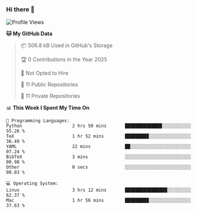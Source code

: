 ### Hi there 👋

<!--
**huayuan4396/huayuan4396** is a ✨ _special_ ✨ repository because its `README.md` (this file) appears on your GitHub profile.

Here are some ideas to get you started:

- 🔭 I’m currently working on ...
- 🌱 I’m currently learning ...
- 👯 I’m looking to collaborate on ...
- 🤔 I’m looking for help with ...
- 💬 Ask me about ...
- 📫 How to reach me: ...
- 😄 Pronouns: ...
- ⚡ Fun fact: ...
-->

<!--START_SECTION:waka-->
![Profile Views](http://img.shields.io/badge/Profile%20Views-0-blue)

**🐱 My GitHub Data** 

> 📦 506.8 kB Used in GitHub's Storage 
 > 
> 🏆 0 Contributions in the Year 2025
 > 
> 🚫 Not Opted to Hire
 > 
> 📜 11 Public Repositories 
 > 
> 🔑 11 Private Repositories 
 > 
📊 **This Week I Spent My Time On** 

```text
💬 Programming Languages: 
Python                   2 hrs 50 mins       ██████████████░░░░░░░░░░░   55.26 % 
TeX                      1 hr 52 mins        █████████░░░░░░░░░░░░░░░░   36.49 % 
YAML                     22 mins             ██░░░░░░░░░░░░░░░░░░░░░░░   07.24 % 
BibTeX                   3 mins              ░░░░░░░░░░░░░░░░░░░░░░░░░   00.98 % 
Other                    0 secs              ░░░░░░░░░░░░░░░░░░░░░░░░░   00.03 % 

💻 Operating System: 
Linux                    3 hrs 12 mins       ████████████████░░░░░░░░░   62.37 % 
Mac                      1 hr 56 mins        █████████░░░░░░░░░░░░░░░░   37.63 % 
```


<!--END_SECTION:waka-->
